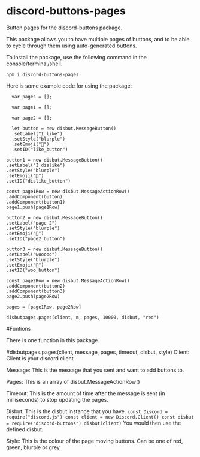 # discord-buttons-pages
Button pages for the discord-buttons package.

This package allows you to have multiple pages of buttons, and to be able to cycle through them using auto-generated buttons.  

To install the package, use the following command in the console/terminal/shell.

`npm i discord-buttons-pages`

Here is some example code for using the package:

      var pages = [];
      
      var page1 = [];
      
      var page2 = [];
      
      let button = new disbut.MessageButton()
      .setLabel("I like")
      .setStyle("blurple")
      .setEmoji("🍕")
      .setID("like_button")
    
    button1 = new disbut.MessageButton()
    .setLabel("I dislike")
    .setStyle("blurple")
    .setEmoji("🍕")
    .setID("dislike_button")
    
    const page1Row = new disbut.MessageActionRow()
    .addComponent(button)
    .addComponent(button1)
    page1.push(page1Row)
    
    button2 = new disbut.MessageButton()
    .setLabel("page 2")
    .setStyle("blurple")
    .setEmoji("🍕")
    .setID("page2_button")
    
    button3 = new disbut.MessageButton()
    .setLabel("wooooo")
    .setStyle("blurple")
    .setEmoji("🍕")
    .setID("woo_button")
    
    const page2Row = new disbut.MessageActionRow()
    .addComponent(button2)
    .addComponent(button3)
    page2.push(page2Row)
    
    pages = [page1Row, page2Row]
    
    disbutpages.pages(client, m, pages, 10000, disbut, "red")

#Funtions

There is one function in this package.

#disbutpages.pages(client, message, pages, timeout, disbut, style)
Client:
Client is your discord client

Message:
This is the message that you sent and want to add buttons to.

Pages:
This is an array of disbut.MessageActionRow()

Timeout:
This is the amount of time after the message is sent (in milliseconds) to stop updating the pages.

Disbut:
This is the disbut instance that you have.
`const Discord = require("discord.js")
const client = new Discord.Client()
const disbut = require("discord-buttons")
disbut(client)`
You would then use the defined disbut.

Style:
This is the colour of the page moving buttons.
Can be one of red, green, blurple or grey
